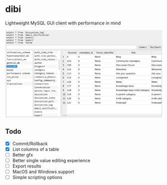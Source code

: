 # dibi

Lightweight MySQL GUI client with performance in mind

![Screenshot](https://raw.githubusercontent.com/janza/dibi/master/static/screenshot.png)

## Todo

- [x] Commit/Rollback
- [x] List columns of a table
- [ ] Better gfx
- [ ] Better single value editing experience
- [ ] Export results
- [ ] MacOS and Windows support
- [ ] Simple scripting options
